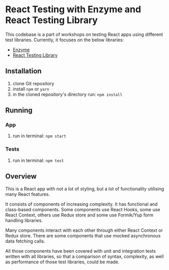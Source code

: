# React Testing with Enzyme and React Testing Library

This codebase is a part of workshops on testing React apps using different test libraries. Currently, it focuses on the below libraries:
- [Enzyme](https://github.com/airbnb/enzyme)
- [React Testing Library](https://github.com/testing-library/react-testing-library)

## Installation

1. clone Git repository
2. install `npm` or `yarn`
3. in the cloned repository's directory run: `npm install`

## Running
### App
1. run in terminal: `npm start`
### Tests
1. run in terminal: `npm test`

## Overview
This is a React app with not a lot of styling, but a lot of functionality utilising many React features. 

It consists of components of increasing complexity. It has functional and class-based components. Some components use React Hooks, some use React Context, others use Redux store and some use Formik/Yup form handling libraries.

Many components interact with each other through either React Context or Redux store. There are some components that use mocked asynchronous data fetching calls.

All those components have been covered with unit and integration tests written with all libraries, so that a comparison of syntax, complexity, as well as performance of those test libraries, could be made.
